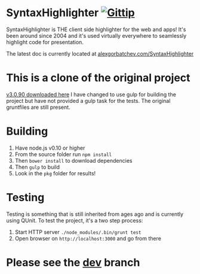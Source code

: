 # SyntaxHighlighter [![Gittip](http://img.shields.io/gittip/alexgorbatchev.png)](https://www.gittip.com/alexgorbatchev/)

SyntaxHighlighter is THE client side highlighter for the web and apps! It's been around since
2004 and it's used virtually everywhere to seamlessly highlight code for presentation.

The latest doc is currently located at [alexgorbatchev.com/SyntaxHighlighter](http://alexgorbatchev.com/SyntaxHighlighter/)

# This is a clone of the original project

[v3.0.90 downloaded here](https://github.com/syntaxhighlighter/syntaxhighlighter/releases)
I have changed to use gulp for building the project but have not provided a gulp task for the tests. The original gruntfiles are still present. 

# Building

1. Have node.js v0.10 or higher
1. From the source folder run `npm install`
1. Then `bower install` to download dependencies
1. Then `gulp` to build
1. Look in the `pkg` folder for results!

# Testing

Testing is something that is still inherited from ages ago and is currently using QUnit. To test the project, it's a two step process:

1. Start HTTP server `./node_modules/.bin/grunt test`
1. Open browser on `http://localhost:3000` and go from there

# Please see the [dev](https://github.com/alexgorbatchev/SyntaxHighlighter/tree/dev) branch
